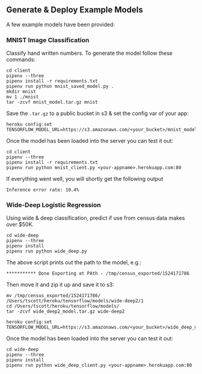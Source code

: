 
## Generate & Deploy Example Models

A few example models have been provided:

### MNIST Image Classification

Classify hand written numbers. To generate the model follow these commands:

```
cd client
pipenv --three
pipenv install -r requirements.txt
pipenv run python mnist_saved_model.py .
mkdir mnist
mv 1 ./mnist
tar -zcvf mnist_model.tar.gz mnist
```

Save the `.tar.gz` to a public bucket in s3 & set the config var of your app:

```
heroku config:set TENSORFLOW_MODEL_URL=https://s3.amazonaws.com/<your_bucket>/mnist_model.tar.gz
```

Once the model has been loaded into the server you can test it out:

```
cd client
pipenv --three
pipenv install -r requirements.txt
pipenv run python mnist_client.py <your-appname>.herokuapp.com:80
```

If everything went well, you will shortly get the following output

`Inference error rate: 10.4%`

### Wide-Deep Logistic Regression

Using wide & deep classification, predict if use from census data makes over $50K.

```
cd wide-deep
pipenv --three
pipenv install
pipenv run python wide_deep.py
```

The above script prints out the path to the model, e.g.:
```
*********** Done Exporting at PAth - /tmp/census_exported/1524171786
```

Then move it and zip it up and save it to s3:

```
mv /tmp/census_exported/1524171786/ /Users/tscott/heroku/tensorflow/models/wide-deep2/1
cd /Users/tscott/heroku/tensorflow/models/
tar -zcvf wide_deep2_model.tar.gz wide-deep2
```

```
heroku config:set TENSORFLOW_MODEL_URL=https://s3.amazonaws.com/<your_bucket>/wide_deep_model.tar.gz
```

Once the model has been loaded into the server you can test it out:

```
cd wide-deep
pipenv --three
pipenv install
pipenv run python wide_deep_client.py <your-appname>.herokuapp.com:80
```